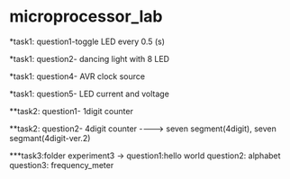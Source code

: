 # microprocessor_lab
*task1: question1-toggle LED every 0.5 (s)

*task1: question2- dancing light with 8 LED

*task1: question4- AVR clock source

*task1: question5- LED current and voltage


**task2: question1- 1digit counter


**task2: question2- 4digit counter ----> seven segment(4digit), seven segmant(4digit-ver.2)


***task3:folder experiment3 -> question1:hello world
                               question2: alphabet
                               question3: frequency_meter
